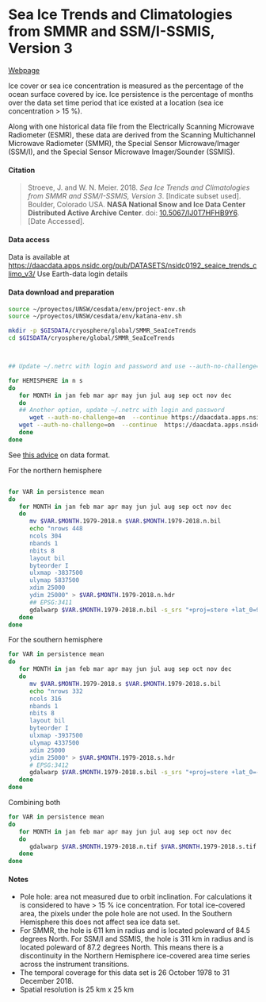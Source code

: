 # Sea Ice Trends and Climatologies from SMMR and SSM/I-SSMIS, Version 3

[Webpage](https://nsidc.org/data/NSIDC-0192/versions/3)

Ice cover or sea ice concentration is measured as the percentage of the ocean surface covered by ice. Ice persistence is the percentage of months over the data set time period that ice existed at a location (sea ice concentration > 15 %).

Along with one historical data file from the Electrically Scanning Microwave Radiometer (ESMR), these data are derived from the Scanning Multichannel Microwave Radiometer (SMMR), the Special Sensor Microwave/Imager (SSM/I), and the Special Sensor Microwave Imager/Sounder (SSMIS).

#### Citation
> Stroeve, J. and W. N. Meier. 2018. *Sea Ice Trends and Climatologies from SMMR and SSM/I-SSMIS, Version 3*. [Indicate subset used]. Boulder, Colorado USA. **NASA National Snow and Ice Data Center Distributed Active Archive Center**. doi: [10.5067/IJ0T7HFHB9Y6](https://doi.org/10.5067/IJ0T7HFHB9Y6). [Date Accessed].

#### Data access

Data is available at https://daacdata.apps.nsidc.org/pub/DATASETS/nsidc0192_seaice_trends_climo_v3/
Use Earth-data login details


#### Data download and preparation

```sh
source ~/proyectos/UNSW/cesdata/env/project-env.sh
source ~/proyectos/UNSW/cesdata/env/katana-env.sh

mkdir -p $GISDATA/cryosphere/global/SMMR_SeaIceTrends
cd $GISDATA/cryosphere/global/SMMR_SeaIceTrends



## Update ~/.netrc with login and password and use --auth-no-challenge=on  

for HEMISPHERE in n s
do
   for MONTH in jan feb mar apr may jun jul aug sep oct nov dec
   do
   ## Another option, update ~/.netrc with login and password
      wget --auth-no-challenge=on  --continue https://daacdata.apps.nsidc.org/pub/DATASETS/nsidc0192_seaice_trends_climo_v3/monthly-climatology/mean.${MONTH}.1979-2019.${HEMISPHERE}
   wget --auth-no-challenge=on  --continue  https://daacdata.apps.nsidc.org/pub/DATASETS/nsidc0192_seaice_trends_climo_v3/ice-persistence/persistence.${MONTH}.1979-2019.${HEMISPHERE}
   done
done


```

See [this advice](https://nsidc.org/support/22256950-How-do-I-import-the-sea-ice-trends-data-into-ArcGIS-) on data format.

For the northern hemisphere


```sh

for VAR in persistence mean
do
   for MONTH in jan feb mar apr may jun jul aug sep oct nov dec
   do
      mv $VAR.$MONTH.1979-2018.n $VAR.$MONTH.1979-2018.n.bil
      echo "nrows 448
      ncols 304
      nbands 1
      nbits 8
      layout bil
      byteorder I
      ulxmap -3837500
      ulymap 5837500
      xdim 25000
      ydim 25000" > $VAR.$MONTH.1979-2018.n.hdr
      ## EPSG:3411
      gdalwarp $VAR.$MONTH.1979-2018.n.bil -s_srs "+proj=stere +lat_0=90 +lat_ts=70 +lon_0=-45 +k=1 +x_0=0 +y_0=0 +a=6378273 +b=6356889.449 +units=m +no_defs" $VAR.$MONTH.1979-2018.n.tif
   done
done
```

For the southern hemisphere

```sh
for VAR in persistence mean
do
   for MONTH in jan feb mar apr may jun jul aug sep oct nov dec
   do
      mv $VAR.$MONTH.1979-2018.s $VAR.$MONTH.1979-2018.s.bil
      echo "nrows 332
      ncols 316
      nbands 1
      nbits 8
      layout bil
      byteorder I
      ulxmap -3937500
      ulymap 4337500
      xdim 25000
      ydim 25000" > $VAR.$MONTH.1979-2018.s.hdr
      # EPSG:3412
      gdalwarp $VAR.$MONTH.1979-2018.s.bil -s_srs "+proj=stere +lat_0=-90 +lat_ts=-70 +lon_0=0 +k=1 +x_0=0 +y_0=0 +a=6378273 +b=6356889.449 +units=m +no_defs" $VAR.$MONTH.1979-2018.s.tif
   done
done

```

Combining both

```sh
for VAR in persistence mean
do
   for MONTH in jan feb mar apr may jun jul aug sep oct nov dec
   do
      gdalwarp $VAR.$MONTH.1979-2018.n.tif $VAR.$MONTH.1979-2018.s.tif  -t_srs "+proj=latlong +datum=WGS84" -te -180 -90 180 90 $VAR.$MONTH.1979-2018.tif
   done
done

```

#### Notes
* Pole hole: area not measured due to orbit inclination. For calculations it is considered to have > 15 % ice concentration. For total ice-covered area, the pixels under the pole hole are not used. In the Southern Hemisphere this does not affect sea ice data set.
* For SMMR, the hole is 611 km in radius and is located poleward of 84.5 degrees North. For SSM/I and SSMIS, the hole is 311 km in radius and is located poleward of 87.2 degrees North. This means there is a discontinuity in the Northern Hemisphere ice-covered area time series across the instrument transitions.
* The temporal coverage for this data set is 26 October 1978 to 31 December 2018.
* Spatial resolution is 25 km x 25 km
